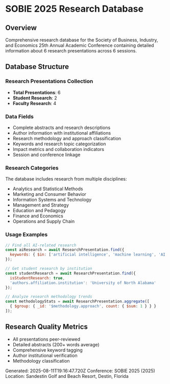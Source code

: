 # SOBIE 2025 Research Database

## Overview
Comprehensive research database for the Society of Business, Industry, and Economics 25th Annual Academic Conference containing detailed information about 6 research presentations across 6 sessions.

## Database Structure

### Research Presentations Collection
- **Total Presentations**: 6
- **Student Research**: 2
- **Faculty Research**: 4

### Data Fields
- Complete abstracts and research descriptions
- Author information with institutional affiliations
- Research methodology and approach classification
- Keywords and research topic categorization
- Impact metrics and collaboration indicators
- Session and conference linkage

### Research Categories
The database includes research from multiple disciplines:
- Analytics and Statistical Methods
- Marketing and Consumer Behavior
- Information Systems and Technology
- Management and Strategy
- Education and Pedagogy
- Finance and Economics
- Operations and Supply Chain

### Usage Examples
```javascript
// Find all AI-related research
const aiResearch = await ResearchPresentation.find({
  keywords: { $in: ['artificial intelligence', 'machine learning', 'AI'] }
});

// Get student research by institution
const studentResearch = await ResearchPresentation.find({
  isStudentResearch: true,
  'authors.affiliation.institution': 'University of North Alabama'
});

// Analyze research methodology trends
const methodologyStats = await ResearchPresentation.aggregate([
  { $group: { _id: '$methodology.approach', count: { $sum: 1 } } }
]);
```

## Research Quality Metrics
- All presentations peer-reviewed
- Detailed abstracts (200+ words average)
- Comprehensive keyword tagging
- Author institutional verification
- Methodology classification

Generated: 2025-08-11T19:16:47.720Z
Conference: SOBIE 2025 (2025)
Location: Sandestin Golf and Beach Resort, Destin, Florida
